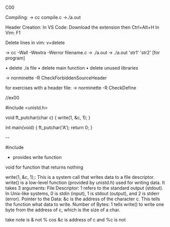 C00

Compiling:
-> cc compile.c
->./a.out


Header Creation:
In VS Code:
Download the extension then Ctrl+Alt+H
In Vim:
F1

Delete lines in vim:
v+delete

-> cc -Wall -Wextra -Werror filename.c
-> ./a.out
-> ./a.out 'str1' 'str2'  [for program]

• delete ./a file
• delete main function
• delete unused libraries

-> norminette -R CheckForbiddenSourceHeader


for exercises with a header file:
-> norminette -R CheckDefine


//ex00

#include <unistd.h>

void	ft_putchar(char c) 
{
	write(1, &c, 1);
}

int main(void)
{
	ft_putchar('A');
	return 0;
}

--

#include <unistd>
-	provides write function

void for function that returns nothing

write(1, &c, 1);: This is a system call that writes data to a file descriptor.
write() is a low-level function (provided by unistd.h) used for writing data. It takes 3 arguments:
File Descriptor: 1 refers to the standard output (stdout). In Unix-like systems, 0 is stdin (input), 1 is stdout (output), and 2 is stderr (error).
Pointer to the Data: &c is the address of the character c. This tells the function what data to write.
Number of Bytes: 1 tells write() to write one byte from the address of c, which is the size of a char.

take note is & not % cos &c is address of c and %c is not 





